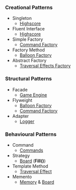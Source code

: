 ### Creational Patterns
* Singleton
  - [Highscore](BalloonsPopConsoleApp/Miscellaneous/Highscore.cs)
* Fluent Interface
  - [Highscore](BalloonsPopConsoleApp/Miscellaneous/Highscore.cs)
* Simple Factory
  - [Command Factory](BalloonsPopConsoleApp/Factories/CommandFactory.cs)
* Factory Method
  - [Balloon Factory](BalloonsPopConsoleApp/Factories/BalloonFactory.cs)
* Abstract Factory
  - [Traversal Effects Factory](BalloonsPopConsoleApp/Factories/EffectFactory.cs)

### Structural Patterns
* Facade
  - [Game Engine](BalloonsPopConsoleApp/Engine/GameEngine.cs) 
* Flyweight
  - [Balloon Factory](BalloonsPopConsoleApp/Factories/BalloonFactory.cs)
  - [Command Factory](BalloonsPopConsoleApp/Factories/CommandFactory.cs)
* Adapter
  - [Logger](BalloonsPopConsoleApp/Logs/Logger.cs)

### Behavioural Patterns
* Command
  - [Commands](BalloonsPopConsoleApp/Commands)
* Strategy
  - [Board](BalloonsPopConsoleApp/Models/Board.cs) (**Fill()**)
* Template Method
  - [Traversal Effect](BalloonsPopConsoleApp/Effects/TraversalEffect.cs) 
* Memento
  - [Memory](BalloonsPopConsoleApp/Memory) & [Board](BalloonsPopConsoleApp/Models/Board.cs)

